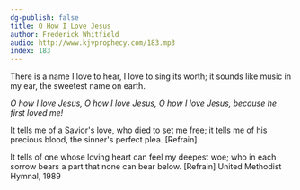 ```yaml
---
dg-publish: false
title: O How I Love Jesus
author: Frederick Whitfield
audio: http://www.kjvprophecy.com/183.mp3
index: 183
---
```


There is a name I love to hear,
I love to sing its worth;
it sounds like music in my ear,
the sweetest name on earth.

*O how I love Jesus,
O how I love Jesus,
O how I love Jesus,
because he first loved me!*

It tells me of a Savior's love,
who died to set me free;
it tells me of his precious blood,
the sinner's perfect plea. [Refrain]

It tells of one whose loving heart
can feel my deepest woe;
who in each sorrow bears a part
that none can bear below. [Refrain]
United Methodist Hymnal, 1989